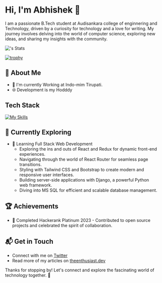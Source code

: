 

# Hi, I'm Abhishek 👋

I am a passionate B.Tech student at Audisankara college of enginnering and Technology, driven by a curiosity for technology and a love for writing. My journey involves delving into the world of computer science, exploring new ideas, and sharing my insights with the community.

![<username>'s Stats](https://github-readme-stats.vercel.app/api?username=abhishek-reddy-1999&theme=vue-dark&show_icons=true&hide_border=true&count_private=false)

[![trophy](https://github-profile-trophy.vercel.app/?username=abhishek-reddy-1999&theme=monokai)](https://github.com/ryo-ma/github-profile-trophy)
## 🚀 About Me

- 🔭 I'm currently Working at Indo-mim Tirupati.
- 🌐 Development is my Hodddy
<!-- - 📝 I write in-depth, long-form articles on my website [theenthusiast.dev](https://theenthusiast.dev), accumulating over 20k views within just 2 months.
- 🌐 Proud member of the [Hackernoon Blogging Fellowship](https://hackernoon.com/), contributing to the tech community.
- ✍️ Content Writer at [freeCodeCamp](https://www.freecodecamp.org/), gearing up to share valuable insights with the global coding community.

## My Articles
- [JavaScript Engine and Runtime Explained](https://www.freecodecamp.org/news/javascript-engine-and-runtime-explained/)-->


## Tech Stack
[![My Skills](https://skillicons.dev/icons?i=js,html,css,react,vite,nextjs,nodejs,bootstrap,tailwind,java,visualstudio,sqlite,mongodb,mysql)](https://skillicons.dev)

## 🌱 Currently Exploring

- 🚀 Learning Full Stack Web Development
  - Exploring the ins and outs of React and Redux for dynamic front-end experiences.
  - Navigating through the world of React Router for seamless page transitions.
  - Styling with Tailwind CSS and Bootstrap to create modern and responsive user interfaces.
  - Building server-side applications with Django, a powerful Python web framework.
  - Diving into MS SQL for efficient and scalable database management.

 ## 🏆 Achievements

- 🌟 Completed Hackerank Platinum 2023 - Contributed to open source projects and celebrated the spirit of collaboration.


## 📬 Get in Touch

- Connect with me on [Twitter](https://twitter.com/introvertedbot)
- Read more of my articles on [theenthusiast.dev](https://theenthusiast.dev)

Thanks for stopping by! Let's connect and explore the fascinating world of technology together. 🚀



<!--

Here are some ideas to get you started:

- 🔭 I’m currently working on ...
- 🌱 I’m currently learning ...
- 👯 I’m looking to collaborate on ...
- 🤔 I’m looking for help with ...
- 💬 Ask me about ...
- 📫 How to reach me: ...
- 😄 Pronouns: ...
- ⚡ Fun fact: ...
-->
